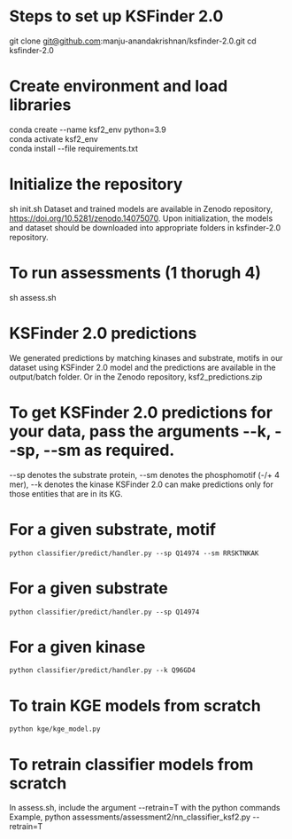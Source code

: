 # Steps to set up KSFinder 2.0
git clone git@github.com:manju-anandakrishnan/ksfinder-2.0.git
cd ksfinder-2.0

# Create environment and load libraries
conda create --name ksf2_env python=3.9 <br>
conda activate ksf2_env <br>
conda install --file requirements.txt <br>

# Initialize the repository
sh init.sh
Dataset and trained models are available in Zenodo repository, https://doi.org/10.5281/zenodo.14075070. Upon initialization, the models and dataset should be downloaded into appropriate folders in ksfinder-2.0 repository.

# To run assessments (1 thorugh 4)
sh assess.sh

# KSFinder 2.0 predictions
We generated predictions by matching kinases and substrate, motifs in our dataset using KSFinder 2.0 model and the predictions are available in the output/batch folder. Or in the Zenodo repository, ksf2_predictions.zip

# To get KSFinder 2.0 predictions for your data, pass the arguments --k, --sp, --sm as required. 
--sp denotes the substrate protein, --sm denotes the phosphomotif (-/+ 4 mer),  --k denotes the kinase
KSFinder 2.0 can make predictions only for those entities that are in its KG.
# For a given substrate, motif
    python classifier/predict/handler.py --sp Q14974 --sm RRSKTNKAK
# For a given substrate
    python classifier/predict/handler.py --sp Q14974
# For a given kinase
    python classifier/predict/handler.py --k Q96GD4

# To train KGE models from scratch
    python kge/kge_model.py

# To retrain classifier models from scratch
In assess.sh, include the argument --retrain=T with the python commands
Example, python assessments/assessment2/nn_classifier_ksf2.py --retrain=T   